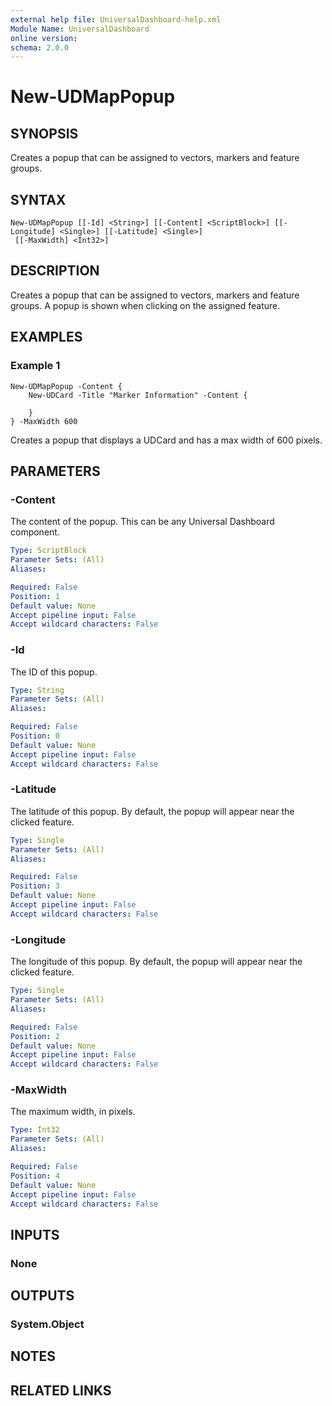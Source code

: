 ```yaml
---
external help file: UniversalDashboard-help.xml
Module Name: UniversalDashboard
online version: 
schema: 2.0.0
---
```


# New-UDMapPopup

## SYNOPSIS
Creates a popup that can be assigned to vectors, markers and feature groups.

## SYNTAX

```
New-UDMapPopup [[-Id] <String>] [[-Content] <ScriptBlock>] [[-Longitude] <Single>] [[-Latitude] <Single>]
 [[-MaxWidth] <Int32>]
```

## DESCRIPTION
Creates a popup that can be assigned to vectors, markers and feature groups. A popup is shown when clicking on the assigned feature.

## EXAMPLES

### Example 1
```
New-UDMapPopup -Content {
    New-UDCard -Title "Marker Information" -Content {

    }
} -MaxWidth 600
```

Creates a popup that displays a UDCard and has a max width of 600 pixels.

## PARAMETERS

### -Content
The content of the popup. This can be any Universal Dashboard component.

```yaml
Type: ScriptBlock
Parameter Sets: (All)
Aliases: 

Required: False
Position: 1
Default value: None
Accept pipeline input: False
Accept wildcard characters: False
```

### -Id
The ID of this popup.

```yaml
Type: String
Parameter Sets: (All)
Aliases: 

Required: False
Position: 0
Default value: None
Accept pipeline input: False
Accept wildcard characters: False
```

### -Latitude
The latitude of this popup. By default, the popup will appear near the clicked feature.

```yaml
Type: Single
Parameter Sets: (All)
Aliases: 

Required: False
Position: 3
Default value: None
Accept pipeline input: False
Accept wildcard characters: False
```

### -Longitude
The longitude of this popup. By default, the popup will appear near the clicked feature.

```yaml
Type: Single
Parameter Sets: (All)
Aliases: 

Required: False
Position: 2
Default value: None
Accept pipeline input: False
Accept wildcard characters: False
```

### -MaxWidth
The maximum width, in pixels.

```yaml
Type: Int32
Parameter Sets: (All)
Aliases: 

Required: False
Position: 4
Default value: None
Accept pipeline input: False
Accept wildcard characters: False
```

## INPUTS

### None


## OUTPUTS

### System.Object

## NOTES

## RELATED LINKS

